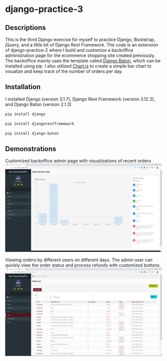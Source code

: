 # django-practice-3

## Descriptions

This is the third Django exercise for myself to practice Django, Bootstrap, jQuery, and a little bit of Django Rest Framework. The code is an extension of django-practice-2 where I build and customize a backoffice administration page for the ecommerce shopping site created previously. The backoffice mainly uses the template called [Django Baton](https://github.com/otto-torino/django-baton), which can be installed using pip. I also utilized [Chart.js](https://www.chartjs.org/) to create a simple bar chart to visualize and keep track of the number of orders per day.

## Installation

I installed Django (version 3.1.7), Django Rest Framework (version 3.12.2), and Django Baton (version 2.1.3)

```bash
pip install django
```

```bash
pip install djangorestframework
```

```bash
pip install django-baton
```

## Demonstrations
Customized backoffice admin page with visualizations of recent orders
![](README_images/img_admin_main.png)

Viewing orders by different users on different days. The admin user can quickly view the order status and process refunds with customized buttons.
![](README_images/img_orders.png)